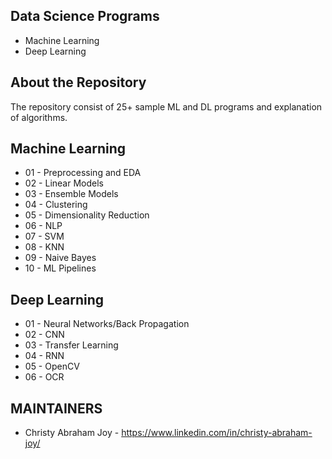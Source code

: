 Data Science Programs
---------------------

 * Machine Learning
 * Deep Learning
 
 
About the Repository
------------
The repository consist of 25+ sample ML and DL programs and explanation of algorithms.


Machine Learning
------------
 * 01 - Preprocessing and EDA
 * 02 - Linear Models
 * 03 - Ensemble Models
 * 04 - Clustering
 * 05 - Dimensionality Reduction
 * 06 - NLP
 * 07 - SVM
 * 08 - KNN
 * 09 - Naive Bayes
 * 10 - ML Pipelines
 
 
Deep Learning
------------
 * 01 - Neural Networks/Back Propagation
 * 02 - CNN
 * 03 - Transfer Learning
 * 04 - RNN
 * 05 - OpenCV
 * 06 - OCR
 
MAINTAINERS
-----------

 * Christy Abraham Joy - https://www.linkedin.com/in/christy-abraham-joy/


